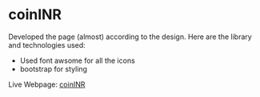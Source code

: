 # coinINR


Developed the page (almost) according to the design. Here are the library and technologies used:

  - Used font awsome for all the icons
  - bootstrap for styling
 
Live Webpage: [coinINR](https://ashvinikumar.github.io/coinINR/)
